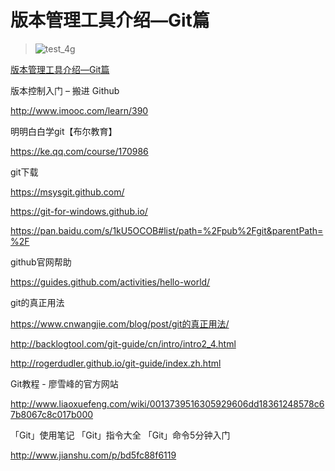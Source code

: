 
# 版本管理工具介绍—Git篇
> ![test_4g](https://github.com/iikira/BaiduPCS-Go/raw/master/assets/test/test_4g.png)
> 
[版本管理工具介绍—Git篇](http://www.imooc.com/learn/208)


版本控制入门 – 搬进 Github

http://www.imooc.com/learn/390

明明白白学git【布尔教育】

https://ke.qq.com/course/170986

git下载

https://msysgit.github.com/

https://git-for-windows.github.io/

https://pan.baidu.com/s/1kU5OCOB#list/path=%2Fpub%2Fgit&parentPath=%2F

github官网帮助

https://guides.github.com/activities/hello-world/

git的真正用法

https://www.cnwangjie.com/blog/post/git的真正用法/

http://backlogtool.com/git-guide/cn/intro/intro2_4.html

http://rogerdudler.github.io/git-guide/index.zh.html

Git教程 - 廖雪峰的官方网站

http://www.liaoxuefeng.com/wiki/0013739516305929606dd18361248578c67b8067c8c017b000

「Git」使用笔记 「Git」指令大全 「Git」命令5分钟入门

http://www.jianshu.com/p/bd5fc88f6119
